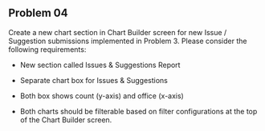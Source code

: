 ## Problem 04

Create a new chart section in Chart Builder screen for new Issue / Suggestion submissions implemented in Problem 3. Please consider the following requirements:

- New section called Issues & Suggestions Report

- Separate chart box for Issues & Suggestions

- Both box shows count (y-axis) and office (x-axis)

- Both charts should be filterable based on filter configurations at the top of the Chart Builder screen.